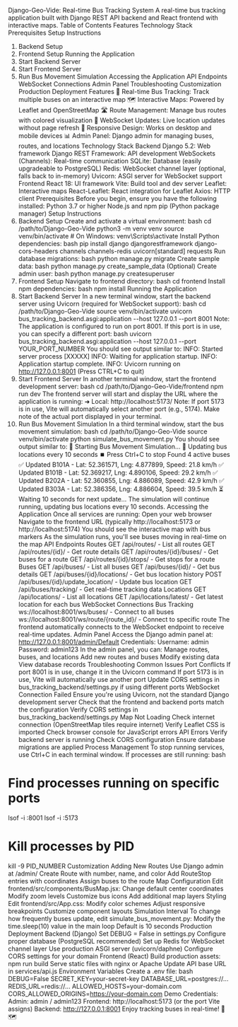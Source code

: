Django-Geo-Vide: Real-time Bus Tracking System
A real-time bus tracking application built with Django REST API backend and React frontend with interactive maps.
Table of Contents
Features
Technology Stack
Prerequisites
Setup Instructions

1. Backend Setup
2. Frontend Setup
   Running the Application
3. Start Backend Server
4. Start Frontend Server
5. Run Bus Movement Simulation
   Accessing the Application
   API Endpoints
   WebSocket Connections
   Admin Panel
   Troubleshooting
   Customization
   Production Deployment
   Features
   🚌 Real-time Bus Tracking: Track multiple buses on an interactive map
   🗺️ Interactive Maps: Powered by Leaflet and OpenStreetMap
   🛣️ Route Management: Manage bus routes with colored visualization
   📡 WebSocket Updates: Live location updates without page refresh
   🎨 Responsive Design: Works on desktop and mobile devices
   📊 Admin Panel: Django admin for managing buses, routes, and locations
   Technology Stack
   Backend
   Django 5.2: Web framework
   Django REST Framework: API development
   WebSockets (Channels): Real-time communication
   SQLite: Database (easily upgradeable to PostgreSQL)
   Redis: WebSocket channel layer (optional, falls back to in-memory)
   Uvicorn: ASGI server for WebSocket support
   Frontend
   React 18: UI framework
   Vite: Build tool and dev server
   Leaflet: Interactive maps
   React-Leaflet: React integration for Leaflet
   Axios: HTTP client
   Prerequisites
   Before you begin, ensure you have the following installed:
   Python 3.7 or higher
   Node.js and npm
   pip (Python package manager)
   Setup Instructions
6. Backend Setup
   Create and activate a virtual environment:
   bash
   cd /path/to/Django-Geo-Vide
   python3 -m venv venv
   source venv/bin/activate # On Windows: venv\Scripts\activate
   Install Python dependencies:
   bash
   pip install django djangorestframework django-cors-headers channels channels-redis uvicorn[standard] requests
   Run database migrations:
   bash
   python manage.py migrate
   Create sample data:
   bash
   python manage.py create_sample_data
   (Optional) Create admin user:
   bash
   python manage.py createsuperuser
7. Frontend Setup
   Navigate to frontend directory:
   bash
   cd frontend
   Install npm dependencies:
   bash
   npm install
   Running the Application
8. Start Backend Server
   In a new terminal window, start the backend server using Uvicorn (required for WebSocket support):
   bash
   cd /path/to/Django-Geo-Vide
   source venv/bin/activate
   uvicorn bus_tracking_backend.asgi:application --host 127.0.0.1 --port 8001
   Note: The application is configured to run on port 8001. If this port is in use, you can specify a different port:
   bash
   uvicorn bus_tracking_backend.asgi:application --host 127.0.0.1 --port YOUR_PORT_NUMBER
   You should see output similar to:
   INFO: Started server process [XXXXX]
   INFO: Waiting for application startup.
   INFO: Application startup complete.
   INFO: Uvicorn running on http://127.0.0.1:8001 (Press CTRL+C to quit)
9. Start Frontend Server
   In another terminal window, start the frontend development server:
   bash
   cd /path/to/Django-Geo-Vide/frontend
   npm run dev
   The frontend server will start and display the URL where the application is running:
   ➜ Local: http://localhost:5173/
   Note: If port 5173 is in use, Vite will automatically select another port (e.g., 5174). Make note of the actual port displayed in your terminal.
10. Run Bus Movement Simulation
    In a third terminal window, start the bus movement simulation:
    bash
    cd /path/to/Django-Geo-Vide
    source venv/bin/activate
    python simulate_bus_movement.py
    You should see output similar to:
    🚌 Starting Bus Movement Simulation...
    📍 Updating bus locations every 10 seconds
    ⏹️ Press Ctrl+C to stop
    Found 4 active buses
    ✅ Updated B101A - Lat: 52.361571, Lng: 4.877899, Speed: 21.8 km/h
    ✅ Updated B101B - Lat: 52.369217, Lng: 4.890106, Speed: 29.2 km/h
    ✅ Updated B202A - Lat: 52.360855, Lng: 4.886089, Speed: 42.9 km/h
    ✅ Updated B303A - Lat: 52.386356, Lng: 4.886604, Speed: 39.5 km/h
    ⏳ Waiting 10 seconds for next update...
    The simulation will continue running, updating bus locations every 10 seconds.
    Accessing the Application
    Once all services are running:
    Open your web browser
    Navigate to the frontend URL (typically http://localhost:5173 or http://localhost:5174)
    You should see the interactive map with bus markers
    As the simulation runs, you'll see buses moving in real-time on the map
    API Endpoints
    Routes
    GET /api/routes/ - List all routes
    GET /api/routes/{id}/ - Get route details
    GET /api/routes/{id}/buses/ - Get buses for a route
    GET /api/routes/{id}/stops/ - Get stops for a route
    Buses
    GET /api/buses/ - List all buses
    GET /api/buses/{id}/ - Get bus details
    GET /api/buses/{id}/locations/ - Get bus location history
    POST /api/buses/{id}/update_location/ - Update bus location
    GET /api/buses/tracking/ - Get real-time tracking data
    Locations
    GET /api/locations/ - List all locations
    GET /api/locations/latest/ - Get latest location for each bus
    WebSocket Connections
    Bus Tracking
    ws://localhost:8001/ws/buses/ - Connect to all buses
    ws://localhost:8001/ws/route/{route_id}/ - Connect to specific route
    The frontend automatically connects to the WebSocket endpoint to receive real-time updates.
    Admin Panel
    Access the Django admin panel at: http://127.0.0.1:8001/admin/Default Credentials:
    Username: admin
    Password: admin123
    In the admin panel, you can:
    Manage routes, buses, and locations
    Add new routes and buses
    Modify existing data
    View database records
    Troubleshooting
    Common Issues
    Port Conflicts
    If port 8001 is in use, change it in the Uvicorn command
    If port 5173 is in use, Vite will automatically use another port
    Update CORS settings in bus_tracking_backend/settings.py if using different ports
    WebSocket Connection Failed
    Ensure you're using Uvicorn, not the standard Django development server
    Check that the frontend and backend ports match the configuration
    Verify CORS settings in bus_tracking_backend/settings.py
    Map Not Loading
    Check internet connection (OpenStreetMap tiles require internet)
    Verify Leaflet CSS is imported
    Check browser console for JavaScript errors
    API Errors
    Verify backend server is running
    Check CORS configuration
    Ensure database migrations are applied
    Process Management
    To stop running services, use Ctrl+C in each terminal window. If processes are still running:
    bash

# Find processes running on specific ports

lsof -i :8001
lsof -i :5173

# Kill processes by PID

kill -9 PID_NUMBER
Customization
Adding New Routes
Use Django admin at /admin/
Create Route with number, name, and color
Add RouteStop entries with coordinates
Assign buses to the route
Map Configuration
Edit frontend/src/components/BusMap.jsx:
Change default center coordinates
Modify zoom levels
Customize bus icons
Add additional map layers
Styling
Edit frontend/src/App.css:
Modify color schemes
Adjust responsive breakpoints
Customize component layouts
Simulation Interval
To change how frequently buses update, edit simulate_bus_movement.py:
Modify the time.sleep(10) value in the main loop
Default is 10 seconds
Production Deployment
Backend (Django)
Set DEBUG = False in settings.py
Configure proper database (PostgreSQL recommended)
Set up Redis for WebSocket channel layer
Use production ASGI server (uvicorn/daphne)
Configure CORS settings for your domain
Frontend (React)
Build production assets: npm run build
Serve static files with nginx or Apache
Update API base URL in services/api.js
Environment Variables
Create a .env file:
bash
DEBUG=False
SECRET_KEY=your-secret-key
DATABASE_URL=postgres://...
REDIS_URL=redis://...
ALLOWED_HOSTS=your-domain.com
CORS_ALLOWED_ORIGINS=https://your-domain.com
Demo Credentials:
Admin: admin / admin123
Frontend: http://localhost:5173 (or the port Vite assigns)
Backend: http://127.0.0.1:8001
Enjoy tracking buses in real-time! 🚌🗺
